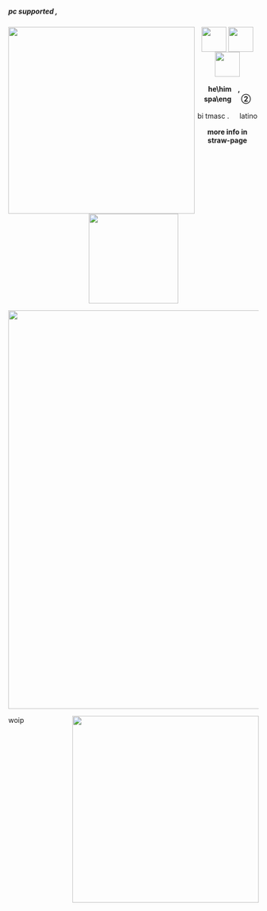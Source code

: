 ##### pc supported ,
<img src="https://github.com/user-attachments/assets/94f5090c-9e38-46cf-ba7d-93419de553ce" style="float" align="left" height="375" style="stetch"/>
<p align="center"/>
<img src="https://github.com/user-attachments/assets/2186809b-2dfd-433a-9b25-f3a53c9966c3" align="center" height="50"/>
<img src="https://github.com/user-attachments/assets/3cf3db51-1cba-4830-a102-d091e8c2143e" style="Float" align="center" height="50"/>
<img src="https://github.com/user-attachments/assets/2186809b-2dfd-433a-9b25-f3a53c9966c3" align="center" height="50"/>
</p>
<p align="center"/><b> he\himㅤ,ㅤspa\eng ㅤ ②</b></p>
<p align="center"/>bi tmasc  . ㅤ latino</p>
<p align="center"/> <b>more info in straw-page</b></p>
<p align="center"><img src="https://github.com/user-attachments/assets/ccc45868-12c6-4afd-9160-617d6a8e2a72" height="180px" align="center"/></p>
<p align="center"><img src="https://64.media.tumblr.com/7292c99732d558a3d9d087aa66540aed/a05fc3d00ef4deb7-79/s2048x3072/5c38176e82ba4ce7dcb19a84214a80c30766ebae.png" width="800" align="center"/></p>
<img src="https://github.com/user-attachments/assets/513c590b-b9ea-4249-9d01-334adc20d4d0" style="float" align="right" height="375" style="stetch"/>
woip
